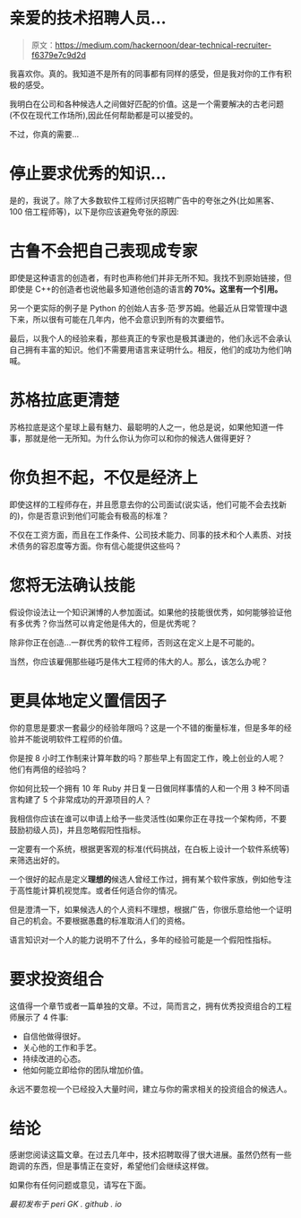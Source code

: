 # 亲爱的技术招聘人员…

> 原文：<https://medium.com/hackernoon/dear-technical-recruiter-f6379e7c9d2d>

我喜欢你。真的。我知道不是所有的同事都有同样的感受，但是我对你的工作有积极的感受。

我明白在公司和各种候选人之间做好匹配的价值。这是一个需要解决的古老问题(不仅在现代工作场所),因此任何帮助都是可以接受的。

不过，你真的需要…

# 停止要求优秀的知识…

是的，我说了。除了大多数软件工程师讨厌招聘广告中的夸张之外(比如黑客、100 倍工程师等)，以下是你应该避免夸张的原因:

# 古鲁不会把自己表现成专家

即使是这种语言的创造者，有时也声称他们并非无所不知。我找不到原始链接，但即使是 C++的创造者也说他最多知道他创造的语言**的 70%。这里有一个引用。**

另一个更实际的例子是 Python 的创始人吉多·范·罗苏姆。他最近从日常管理中退下来，所以很有可能在几年内，他不会意识到所有的次要细节。

最后，以我个人的经验来看，那些真正的专家也是极其谦逊的，他们永远不会承认自己拥有丰富的知识。他们不需要用语言来证明什么。相反，他们的成功为他们呐喊。

# 苏格拉底更清楚

苏格拉底是这个星球上最有魅力、最聪明的人之一，他总是说，如果他知道一件事，那就是他一无所知。为什么你认为你可以和你的候选人做得更好？

# 你负担不起，不仅是经济上

即使这样的工程师存在，并且愿意去你的公司面试(说实话，他们可能不会去找新的)，你是否意识到他们可能会有极高的标准？

不仅在工资方面，而且在工作条件、公司技术能力、同事的技术和个人素质、对技术债务的容忍度等方面。你有信心能提供这些吗？

# 您将无法确认技能

假设你设法让一个知识渊博的人参加面试。如果他的技能很优秀，如何能够验证他有多优秀？你当然可以肯定他是伟大的，但是优秀呢？

除非你正在创造…一群优秀的软件工程师，否则这在定义上是不可能的。

当然，你应该雇佣那些碰巧是伟大工程师的伟大的人。那么，该怎么办呢？

# 更具体地定义置信因子

你的意思是要求一套最少的经验年限吗？这是一个不错的衡量标准，但是多年的经验并不能说明软件工程师的价值。

你是按 8 小时工作制来计算年数的吗？那些早上有固定工作，晚上创业的人呢？他们有两倍的经验吗？

你如何比较一个拥有 10 年 Ruby 并日复一日做同样事情的人和一个用 3 种不同语言构建了 5 个非常成功的开源项目的人？

我相信你应该在谁可以申请上给予一些灵活性(如果你正在寻找一个架构师，不要鼓励初级人员)，并且忽略假阳性指标。

一定要有一个系统，根据更客观的标准(代码挑战，在白板上设计一个软件系统等)来筛选出好的。

一个很好的起点是定义**理想的**候选人曾经工作过，拥有某个软件家族，例如他专注于高性能计算机视觉库。或者任何适合你的情况。

但是澄清一下，如果候选人的个人资料不理想，根据广告，你很乐意给他一个证明自己的机会。不要根据愚蠢的标准取消人们的资格。

语言知识对一个人的能力说明不了什么，多年的经验可能是一个假阳性指标。

# 要求投资组合

这值得一个章节或者一篇单独的文章。不过，简而言之，拥有优秀投资组合的工程师展示了 4 件事:

*   自信他做得很好。
*   关心他的工作和手艺。
*   持续改进的心态。
*   他如何能立即给你的团队增加价值。

永远不要忽视一个已经投入大量时间，建立与你的需求相关的投资组合的候选人。

# 结论

感谢您阅读这篇文章。在过去几年中，技术招聘取得了很大进展。虽然仍然有一些跑调的东西，但是事情正在变好，希望他们会继续这样做。

如果你有任何问题或意见，请写在下面。

*最初发布于 peri GK . github . io*